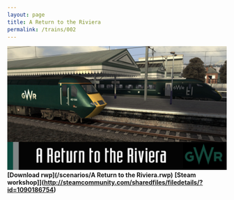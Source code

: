 ```yaml
---
layout: page
title: A Return to the Riviera
permalink: /trains/002
---
```

![A Return to the Riviera](/images/scenarios/return-to-the-riviera.jpg)
**[Download rwp](/scenarios/A Return to the Riviera.rwp)** **[Steam workshop]](http://steamcommunity.com/sharedfiles/filedetails/?id=1090186754)**